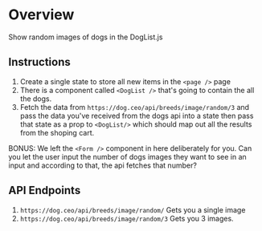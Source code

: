 # Overview

Show random images of dogs in the DogList.js

## Instructions

1. Create a single state to store all new items in the `<page />` page
2. There is a component called `<DogList />` that's going to contain the all the dogs.
3. Fetch the data from `https://dog.ceo/api/breeds/image/random/3` and pass the data you've received from the dogs api into a state then pass that state as a prop to `<DogList/>` which should map out all the results from the shoping cart.

BONUS: We left the `<Form />` component in here deliberately for you. Can you let the user input the number of dogs images they want to see in an input and according to that, the api fetches that number?

## API Endpoints

1. `https://dog.ceo/api/breeds/image/random/` Gets you a single image
2. `https://dog.ceo/api/breeds/image/random/3` Gets you 3 images.
